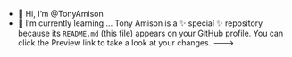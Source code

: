 - 👋 Hi, I’m @TonyAmison
- 🌱 I’m currently learning ...
Tony Amison is a ✨ special ✨ repository because its `README.md` (this file) appears on your GitHub profile.
You can click the Preview link to take a look at your changes.
--->
